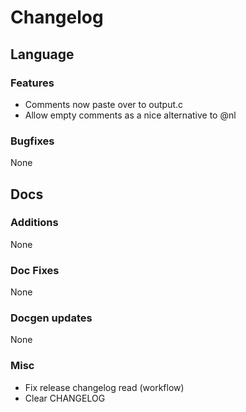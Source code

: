# Changelog
## Language
### Features
- Comments now paste over to output.c
- Allow empty comments as a nice alternative to @nl
### Bugfixes
None

## Docs
### Additions
None
### Doc Fixes
None
### Docgen updates
None

### Misc
- Fix release changelog read (workflow)
- Clear CHANGELOG
